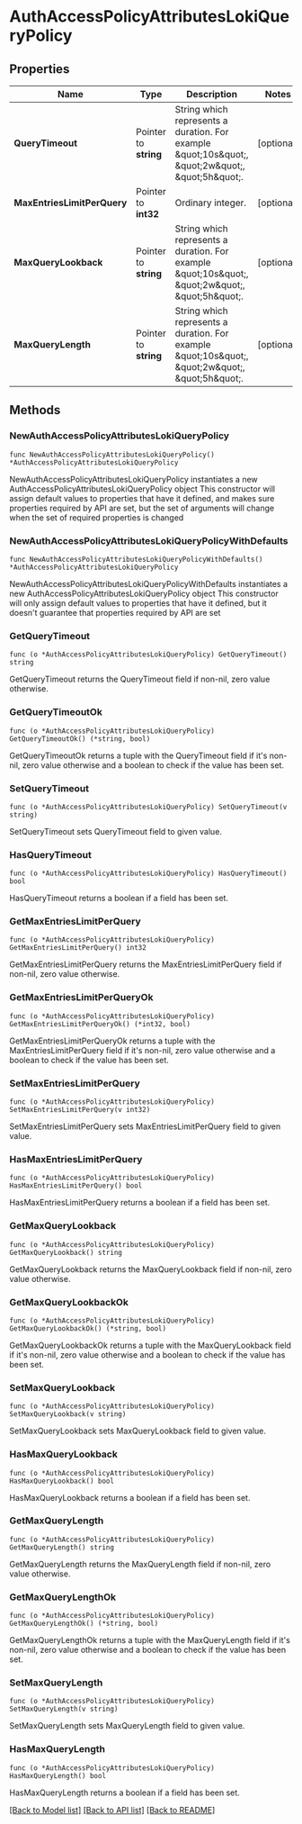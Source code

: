 # AuthAccessPolicyAttributesLokiQueryPolicy

## Properties

Name | Type | Description | Notes
------------ | ------------- | ------------- | -------------
**QueryTimeout** | Pointer to **string** | String which represents a duration. For example \&quot;10s\&quot;, \&quot;2w\&quot;, \&quot;5h\&quot;. | [optional] 
**MaxEntriesLimitPerQuery** | Pointer to **int32** | Ordinary integer. | [optional] 
**MaxQueryLookback** | Pointer to **string** | String which represents a duration. For example \&quot;10s\&quot;, \&quot;2w\&quot;, \&quot;5h\&quot;. | [optional] 
**MaxQueryLength** | Pointer to **string** | String which represents a duration. For example \&quot;10s\&quot;, \&quot;2w\&quot;, \&quot;5h\&quot;. | [optional] 

## Methods

### NewAuthAccessPolicyAttributesLokiQueryPolicy

`func NewAuthAccessPolicyAttributesLokiQueryPolicy() *AuthAccessPolicyAttributesLokiQueryPolicy`

NewAuthAccessPolicyAttributesLokiQueryPolicy instantiates a new AuthAccessPolicyAttributesLokiQueryPolicy object
This constructor will assign default values to properties that have it defined,
and makes sure properties required by API are set, but the set of arguments
will change when the set of required properties is changed

### NewAuthAccessPolicyAttributesLokiQueryPolicyWithDefaults

`func NewAuthAccessPolicyAttributesLokiQueryPolicyWithDefaults() *AuthAccessPolicyAttributesLokiQueryPolicy`

NewAuthAccessPolicyAttributesLokiQueryPolicyWithDefaults instantiates a new AuthAccessPolicyAttributesLokiQueryPolicy object
This constructor will only assign default values to properties that have it defined,
but it doesn't guarantee that properties required by API are set

### GetQueryTimeout

`func (o *AuthAccessPolicyAttributesLokiQueryPolicy) GetQueryTimeout() string`

GetQueryTimeout returns the QueryTimeout field if non-nil, zero value otherwise.

### GetQueryTimeoutOk

`func (o *AuthAccessPolicyAttributesLokiQueryPolicy) GetQueryTimeoutOk() (*string, bool)`

GetQueryTimeoutOk returns a tuple with the QueryTimeout field if it's non-nil, zero value otherwise
and a boolean to check if the value has been set.

### SetQueryTimeout

`func (o *AuthAccessPolicyAttributesLokiQueryPolicy) SetQueryTimeout(v string)`

SetQueryTimeout sets QueryTimeout field to given value.

### HasQueryTimeout

`func (o *AuthAccessPolicyAttributesLokiQueryPolicy) HasQueryTimeout() bool`

HasQueryTimeout returns a boolean if a field has been set.

### GetMaxEntriesLimitPerQuery

`func (o *AuthAccessPolicyAttributesLokiQueryPolicy) GetMaxEntriesLimitPerQuery() int32`

GetMaxEntriesLimitPerQuery returns the MaxEntriesLimitPerQuery field if non-nil, zero value otherwise.

### GetMaxEntriesLimitPerQueryOk

`func (o *AuthAccessPolicyAttributesLokiQueryPolicy) GetMaxEntriesLimitPerQueryOk() (*int32, bool)`

GetMaxEntriesLimitPerQueryOk returns a tuple with the MaxEntriesLimitPerQuery field if it's non-nil, zero value otherwise
and a boolean to check if the value has been set.

### SetMaxEntriesLimitPerQuery

`func (o *AuthAccessPolicyAttributesLokiQueryPolicy) SetMaxEntriesLimitPerQuery(v int32)`

SetMaxEntriesLimitPerQuery sets MaxEntriesLimitPerQuery field to given value.

### HasMaxEntriesLimitPerQuery

`func (o *AuthAccessPolicyAttributesLokiQueryPolicy) HasMaxEntriesLimitPerQuery() bool`

HasMaxEntriesLimitPerQuery returns a boolean if a field has been set.

### GetMaxQueryLookback

`func (o *AuthAccessPolicyAttributesLokiQueryPolicy) GetMaxQueryLookback() string`

GetMaxQueryLookback returns the MaxQueryLookback field if non-nil, zero value otherwise.

### GetMaxQueryLookbackOk

`func (o *AuthAccessPolicyAttributesLokiQueryPolicy) GetMaxQueryLookbackOk() (*string, bool)`

GetMaxQueryLookbackOk returns a tuple with the MaxQueryLookback field if it's non-nil, zero value otherwise
and a boolean to check if the value has been set.

### SetMaxQueryLookback

`func (o *AuthAccessPolicyAttributesLokiQueryPolicy) SetMaxQueryLookback(v string)`

SetMaxQueryLookback sets MaxQueryLookback field to given value.

### HasMaxQueryLookback

`func (o *AuthAccessPolicyAttributesLokiQueryPolicy) HasMaxQueryLookback() bool`

HasMaxQueryLookback returns a boolean if a field has been set.

### GetMaxQueryLength

`func (o *AuthAccessPolicyAttributesLokiQueryPolicy) GetMaxQueryLength() string`

GetMaxQueryLength returns the MaxQueryLength field if non-nil, zero value otherwise.

### GetMaxQueryLengthOk

`func (o *AuthAccessPolicyAttributesLokiQueryPolicy) GetMaxQueryLengthOk() (*string, bool)`

GetMaxQueryLengthOk returns a tuple with the MaxQueryLength field if it's non-nil, zero value otherwise
and a boolean to check if the value has been set.

### SetMaxQueryLength

`func (o *AuthAccessPolicyAttributesLokiQueryPolicy) SetMaxQueryLength(v string)`

SetMaxQueryLength sets MaxQueryLength field to given value.

### HasMaxQueryLength

`func (o *AuthAccessPolicyAttributesLokiQueryPolicy) HasMaxQueryLength() bool`

HasMaxQueryLength returns a boolean if a field has been set.


[[Back to Model list]](../README.md#documentation-for-models) [[Back to API list]](../README.md#documentation-for-api-endpoints) [[Back to README]](../README.md)


